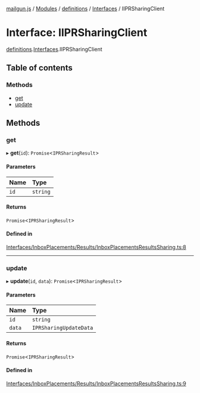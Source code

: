 [mailgun.js](../README.md) / [Modules](../modules.md) / [definitions](../modules/definitions.md) / [Interfaces](../modules/definitions.Interfaces.md) / IIPRSharingClient

# Interface: IIPRSharingClient

[definitions](../modules/definitions.md).[Interfaces](../modules/definitions.Interfaces.md).IIPRSharingClient

## Table of contents

### Methods

- [get](definitions.Interfaces.IIPRSharingClient.md#get)
- [update](definitions.Interfaces.IIPRSharingClient.md#update)

## Methods

### get

▸ **get**(`id`): `Promise`\<`IPRSharingResult`\>

#### Parameters

| Name | Type |
| :------ | :------ |
| `id` | `string` |

#### Returns

`Promise`\<`IPRSharingResult`\>

#### Defined in

[Interfaces/InboxPlacements/Results/InboxPlacementsResultsSharing.ts:8](https://github.com/mailgun/mailgun.js/blob/20b24c7/lib/Interfaces/InboxPlacements/Results/InboxPlacementsResultsSharing.ts#L8)

___

### update

▸ **update**(`id`, `data`): `Promise`\<`IPRSharingResult`\>

#### Parameters

| Name | Type |
| :------ | :------ |
| `id` | `string` |
| `data` | `IPRSharingUpdateData` |

#### Returns

`Promise`\<`IPRSharingResult`\>

#### Defined in

[Interfaces/InboxPlacements/Results/InboxPlacementsResultsSharing.ts:9](https://github.com/mailgun/mailgun.js/blob/20b24c7/lib/Interfaces/InboxPlacements/Results/InboxPlacementsResultsSharing.ts#L9)

